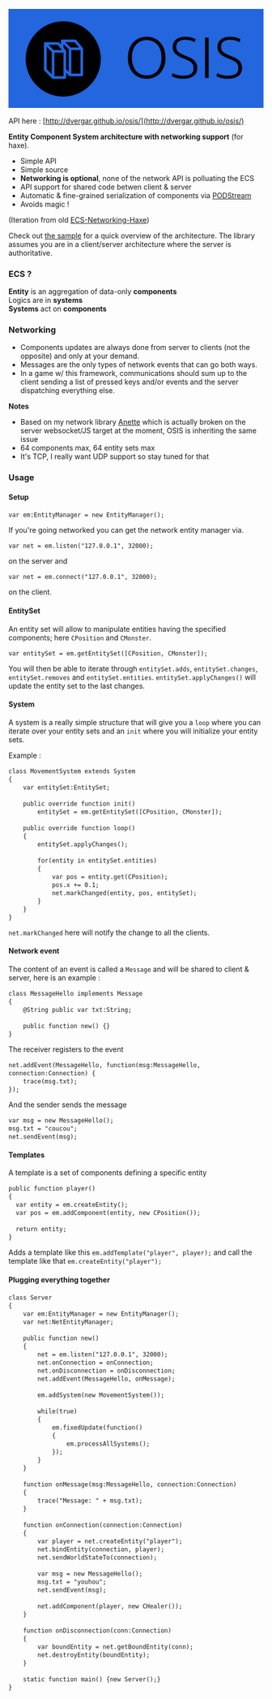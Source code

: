 ![OSIS Logo](logo.png)

API here : [http://dvergar.github.io/osis/](http://dvergar.github.io/osis/)

**Entity Component System architecture with networking support** (for haxe).

 * Simple API
 * Simple source
 * **Networking is optional**, none of the network API is polluating the ECS
 * API support for shared code betwen client & server
 * Automatic & fine-grained serialization of components via [PODStream](https://github.com/Dvergar/PODStream)
 * Avoids magic !

(Iteration from old [ECS-Networking-Haxe](https://github.com/Dvergar/ECS-Networking-Haxe))
 
Check out [the sample](https://github.com/Dvergar/SISO/tree/master/sample-openfl) for a quick overview of the architecture. The library assumes you are in a client/server architecture where the server is authoritative.

### ECS ?

**Entity** is an aggregation of data-only **components**  
Logics are in **systems**  
**Systems** act on **components**

### Networking
* Components updates are always done from server to clients (not the opposite) and only at your demand.
* Messages are the only types of network events that can go both ways.
* In a game w/ this framework, communications should sum up to the client sending a list of pressed keys and/or events and the server dispatching everything else.

**Notes**

* Based on my network library [Anette](https://github.com/Dvergar/Anette) which is actually broken on the server websocket/JS target at the moment, OSIS is inheriting the same issue
* 64 components max, 64 entity sets max
* It's TCP, I really want UDP support so stay tuned for that

### Usage

#### Setup

```
var em:EntityManager = new EntityManager();
```

If you're going networked you can get the network entity manager via.

```
var net = em.listen("127.0.0.1", 32000);
```

on the server and

```
var net = em.connect("127.0.0.1", 32000);
```
on the client.

#### EntitySet

An entity set will allow to manipulate entities having the specified components; here `CPosition` and `CMonster`.
```
var entitySet = em.getEntitySet([CPosition, CMonster]);
```

You will then be able to iterate through `entitySet.adds`, `entitySet.changes`, `entitySet.removes` and `entitySet.entities`. `entitySet.applyChanges()` will update the entity set to the last changes.

#### System

A system is a really simple structure that will give you a `loop` where you can iterate over your entity sets and an `init` where you will initialize your entity sets.

Example :

```
class MovementSystem extends System
{
    var entitySet:EntitySet;

    public override function init()
        entitySet = em.getEntitySet([CPosition, CMonster]);

    public override function loop()
    {
        entitySet.applyChanges();

        for(entity in entitySet.entities)
        {
            var pos = entity.get(CPosition);
            pos.x += 0.1;
            net.markChanged(entity, pos, entitySet);
        }
    }
}
```

`net.markChanged` here will notify the change to all the clients.

#### Network event

The content of an event is called a `Message` and will be shared to client & server, here is an example :

```
class MessageHello implements Message
{
    @String public var txt:String;

    public function new() {}
}
```

The receiver registers to the event
```
net.addEvent(MessageHello, function(msg:MessageHello, connection:Connection) {
    trace(msg.txt);
});
```

And the sender sends the message
```
var msg = new MessageHello();
msg.txt = "coucou";
net.sendEvent(msg);
```

#### Templates

A template is a set of components defining a specific entity

```
public function player()
{
  var entity = em.createEntity();
  var pos = em.addComponent(entity, new CPosition());

  return entity;
}
```

Adds a template like this
`em.addTemplate("player", player);`
and call the template like that `em.createEntity("player");`


#### Plugging everything together
```
class Server
{
    var em:EntityManager = new EntityManager();
    var net:NetEntityManager;

    public function new()
    {
        net = em.listen("127.0.0.1", 32000);
        net.onConnection = onConnection;
        net.onDisconnection = onDisconnection;
        net.addEvent(MessageHello, onMessage);

        em.addSystem(new MovementSystem());

        while(true)
        {
            em.fixedUpdate(function()
            {
                em.processAllSystems();
            });
        }
    }

    function onMessage(msg:MessageHello, connection:Connection)
    {
        trace("Message: " + msg.txt);
    }
    
    function onConnection(connection:Connection)
    {
        var player = net.createEntity("player");
        net.bindEntity(connection, player);
        net.sendWorldStateTo(connection);

        var msg = new MessageHello();
        msg.txt = "youhou";
        net.sendEvent(msg);

        net.addComponent(player, new CHealer());
    }

    function onDisconnection(conn:Connection)
    {
        var boundEntity = net.getBoundEntity(conn);
        net.destroyEntity(boundEntity);
    }

    static function main() {new Server();}
}
```
